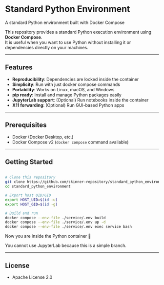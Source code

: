 # Standard Python Environment

A standard Python environment built with Docker Compose

This repository provides a standard Python execution environment using **Docker Compose**.  
It is useful when you want to use Python without installing it or dependencies directly on your machines.

---

## Features

- **Reproducibility**: Dependencies are locked inside the container
- **Simplicity**: Run with just docker compose commands
- **Portability**: Works on Linux, macOS, and Windows
- **pip ready**: Install and manage Python packages easily
- **JupyterLab support**: (Optional) Run notebooks inside the container
- **X11 forwarding**: (Optional) Run GUI-based Python apps

---


## Prerequisites

- Docker (Docker Desktop, etc.)
- Docker Compose v2 (`docker compose` command available)

---

## Getting Started

```bash

# Clone this repository
git clone https://github.com/skinner-repository/standard_python_environment.git
cd standard_python_environment

# Export host UID/GID
export HOST_UID=$(id -u) 
export HOST_GID=$(id -g)

# Build and run
docker compose --env-file ./service/.env build
docker compose --env-file ./service/.env up -d
docker compose --env-file ./service/.env exec service bash

```
Now you are inside the Python container 🎉

You cannot use JupyterLab because this is a simple branch.

---

## License
- Apache License 2.0
